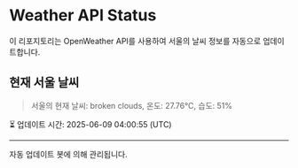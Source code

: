 
# Weather API Status

이 리포지토리는 OpenWeather API를 사용하여 서울의 날씨 정보를 자동으로 업데이트합니다.

## 현재 서울 날씨
> 서울의 현재 날씨: broken clouds, 온도: 27.76°C, 습도: 51%

⏳ 업데이트 시간: 2025-06-09 04:00:55 (UTC)

---
자동 업데이트 봇에 의해 관리됩니다.
